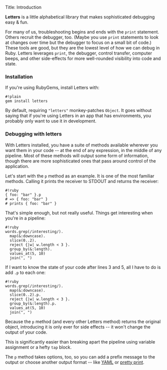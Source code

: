 Title: Introduction

**Letters** is a little alphabetical library that makes sophisticated debugging easy &amp; fun.

For many of us, troubleshooting begins and ends with the `print` statement. Others recruit the debugger, too. (Maybe you use `print` statements to look at changes over time but the debugger to focus on a small bit of code.) These tools are good, but they are the lowest level of how we can debug in Ruby. Letters leverages `print`, the debugger, control transfer, computer beeps, and other side-effects for more well-rounded visibility into code and state.

### Installation ###

If you're using RubyGems, install Letters with:

    #!plain
    gem install letters

By default, requiring `"letters"` monkey-patches `Object`. It goes without saying that if you're using Letters in an app that has environments, you probably only want to use it in development.

### Debugging with letters ###

With Letters installed, you have a suite of methods available wherever you want them in your code -- at the end of any expression, in the middle of any pipeline. Most of these methods will output some form of information, though there are more sophisticated ones that pass around control of the application.

Let's start with the `p` method as an example. It is one of the most familiar methods. Calling it prints the receiver to STDOUT and returns the receiver:

    #!ruby
    { foo: "bar" }.p 
    # => { foo: "bar" }
    # prints { foo: "bar" }

That's simple enough, but not really useful. Things get interesting when you're in a pipeline:

    #!ruby
    words.grep(/interesting/).
      map(&:downcase).
      slice(0..2).
      reject {|w| w.length < 3 }.
      group_by(&:length).
      values_at(5, 10)
      join(", ")
    
If I want to know the state of your code after lines 3 and 5, all I have to do is add `.p` to each one:

    #!ruby
    words.grep(/interesting/).
      map(&:downcase).
      slice(0..2).p.
      reject {|w| w.length < 3 }.
      group_by(&:length).p.
      values_at(5, 10)
      join(", ")

Because the `p` method (and every other Letters method) returns the original object, introducing it is only ever for side effects -- it won't change the output of your code.

This is significantly easier than breaking apart the pipeline using variable assignment or a hefty `tap` block.

The `p` method takes options, too, so you can add a prefix message to the output or choose another output format -- like [YAML]() or [pretty print]().
